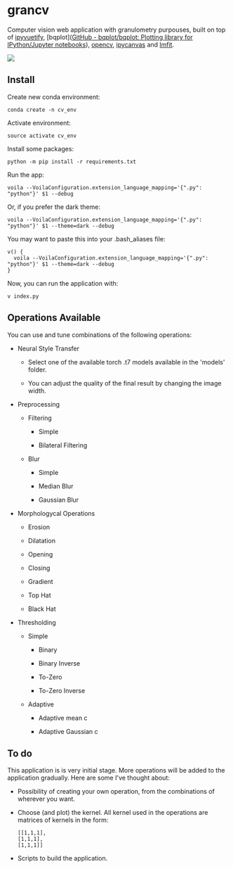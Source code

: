# grancv

Computer vision web application with granulometry purpouses, built on top of [ipyvuetify](https://github.com/mariobuikhuizen/ipyvuetify), [bqplot]([GitHub - bqplot/bqplot: Plotting library for IPython/Jupyter notebooks](https://github.com/bqplot/bqplot)), [opencv](https://github.com/opencv/opencv-python),  [ipycanvas](https://github.com/martinRenou/ipycanvas) and [lmfit](https://github.com/lmfit).

![](/home/mop/Códigos/grancv/demo/gifs/grancv_gif.gif)

## Install

Create new conda environment:

`conda create -n cv_env`

Activate environment:

`source activate cv_env`

Install some packages:

`python -m pip install -r requirements.txt`

Run the app:

`voila --VoilaConfiguration.extension_language_mapping='{".py": "python"}' $1 --debug`

Or, if you prefer the dark theme:

`voila --VoilaConfiguration.extension_language_mapping='{".py": "python"}' $1 --theme=dark --debug`

You may want to paste this into your .bash_aliases file:

```
v() {
  voila --VoilaConfiguration.extension_language_mapping='{".py": "python"}' $1 --theme=dark --debug
}
```

Now, you can run the application with:

`v index.py`

## Operations Available

You can use and tune combinations of the following operations:

- Neural Style Transfer
  
  - Select one of the available torch .t7 models available in the 'models' folder.
  
  - You can adjust the quality of the final result by changing the image width.

- Preprocessing
  
  - Filtering 
    
    - Simple
    
    - Bilateral Filtering
  
  - Blur
    
    - Simple
    
    - Median Blur 
    
    - Gaussian Blur

- Morphologycal Operations
  
  - Erosion
  
  - Dilatation
  
  - Opening
  
  - Closing
  
  - Gradient
  
  - Top Hat
  
  - Black Hat

- Thresholding
  
  - Simple
    
    - Binary
    
    - Binary Inverse
    
    - To-Zero
    
    - To-Zero Inverse
  
  - Adaptive
    
    - Adaptive mean c
    
    - Adaptive Gaussian c

## To do

This application is is very initial stage. More operations will be added to the application gradually. Here are some I've thought about:

- Possibility of creating your own operation, from the combinations of wherever you want.

- Choose (and plot) the kernel. All kernel used in the operations are matrices of kernels in the form:
  
  ```
  [[1,1,1],
  [1,1,1],
  [1,1,1]]
  ```

- Scripts to build the application.
